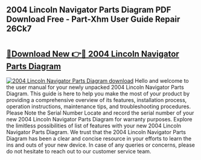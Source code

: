 ## 2004 Lincoln Navigator Parts Diagram PDF Download Free - Part-Xhm User Guide Repair 26Ck7

# <h2><a href="http://dftko2.blite.top/?on=2004+Lincoln+Navigator+Parts+Diagram">🔗Download New 👉🔴 2004 Lincoln Navigator Parts Diagram</a></h2>

[![2004 Lincoln Navigator Parts Diagram download](https://i.imgur.com/lujVjoI.png)](http://dftko2.blite.top/?on=2004+Lincoln+Navigator+Parts+Diagram)
Hello and welcome to the user manual for your newly unpacked 2004 Lincoln Navigator Parts Diagram. This guide is here to help you make the most of your product by providing a comprehensive overview of its features, installation process, operation instructions, maintenance tips, and troubleshooting procedures. Please Note the Serial Number Locate and record the serial number of your new 2004 Lincoln Navigator Parts Diagram for warranty purposes. Explore the limitless possibilities of list of features with your new 2004 Lincoln Navigator Parts Diagram. We trust that the 2004 Lincoln Navigator Parts Diagram has been a clear and concise resource in your efforts to learn the ins and outs of your new device. In case of any queries or concerns, please do not hesitate to reach out to our customer service team.
